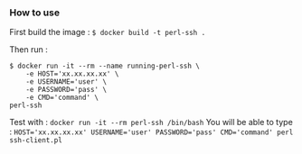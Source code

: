 ### How to use
First build the image :
`$ docker build -t perl-ssh .`

Then run :
```
$ docker run -it --rm --name running-perl-ssh \
    -e HOST='xx.xx.xx.xx' \
    -e USERNAME='user' \
    -e PASSWORD='pass' \
    -e CMD='command' \
perl-ssh
```

Test with :
`docker run -it --rm perl-ssh /bin/bash`
You will be able to type :
`HOST='xx.xx.xx.xx' USERNAME='user' PASSWORD='pass' CMD='command' perl ssh-client.pl`
